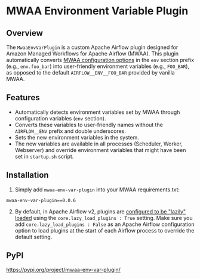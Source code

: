 # MWAA Environment Variable Plugin

## Overview

The `MwaaEnvVarPlugin` is a custom Apache Airflow plugin designed for Amazon Managed Workflows for Apache Airflow (MWAA). 
This plugin automatically converts [MWAA configuration options](https://docs.aws.amazon.com/mwaa/latest/userguide/configuring-env-variables.html#configuring-env-variables-customizing) in the `env` section prefix (e.g., `env.foo_bar`) into 
user-friendly environment variables (e.g., `FOO_BAR`), as opposed to the default `AIRFLOW__ENV__FOO_BAR` provided 
by vanilla MWAA.

## Features

- Automatically detects environment variables set by MWAA through configuration variables (`env` section).
- Converts these variables to user-friendly names without the `AIRFLOW__ENV` prefix and double underscores.
- Sets the new environment variables in the system.
- The new variables are available in all processes (Scheduler, Worker, Webserver) and override environment variables that might have been set in `startup.sh` script.

## Installation

1. Simply add `mwaa-env-var-plugin` into your MWAA requirements.txt:

```
mwaa-env-var-plugin==0.0.6
```

2. By default, in Apache Airflow v2, plugins are [configured to be "lazily" loaded](https://docs.aws.amazon.com/mwaa/latest/userguide/configuring-env-variables.html#configuring-2.0-airflow-override) using the `core.lazy_load_plugins : True` setting. 
Make sure you add `core.lazy_load_plugins : False` as an Apache Airflow configuration option to load plugins 
at the start of each Airflow process to override the default setting.

## PyPI

https://pypi.org/project/mwaa-env-var-plugin/
